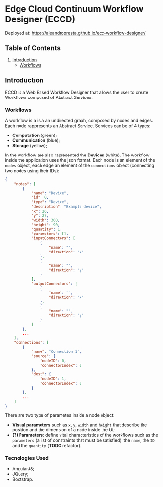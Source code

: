 # Edge Cloud Continuum Workflow Designer (ECCD)

Deployed at: https://aleandropresta.github.io/ecc-workflow-designer/

## Table of Contents

1. [Introduction](#introduction)
    - [Workflows](#workflows)

## Introduction

ECCD is a Web Based Workflow Designer that allows the user to create Workflows composed of Abstract Services.

### Workflows

A workflow is a is a an undirected graph, composed by nodes and edges. Each node rappresents an Abstract Service. Services can be of 4 types:

-   **Computation** (green);
-   **Communication** (blue);
-   **Storage** (yellow);

In the workflow are also rapresented the **Devices** (white). The workflow inside the application uses the json format. Each node is an element of the `nodes` object, each edge an element of the `connections` object (connecting two nodes using their IDs):

```json
{
    "nodes": [
        {
            "name": "Device",
            "id": 0,
            "type": "Device",
            "description": "Example device",
            "x": 26,
            "y": 27,
            "width": 300,
            "height": 90,
            "quantity": 1,
            "parameters": [],
            "inputConnectors": [
                {
                    "name": "",
                    "direction": "x"
                },
                {
                    "name": "",
                    "direction": "y"
                }
            ],
            "outputConnectors": [
                {
                    "name": "",
                    "direction": "x"
                },
                {
                    "name": "",
                    "direction": "y"
                }
            ]
        },
        ...
    ],
    "connections": [
        {
            "name": "Connection 1",
            "source": {
                "nodeID": 0,
                "connectorIndex": 0
            },
            "dest": {
                "nodeID": 1,
                "connectorIndex": 0
            }
        },
        ...
    ]
}
```

There are two type of parametes inside a node object:

-   **Visual parameters** such as `x`, `y`, `width` and `height` that describe the position and the dimension of a node inside the UI;
-   **(?) Parameters**: define vital characteristics of the workflows such as the `parameters` (a list of constraints that must be satisfied), the `name`, the `ID` and the `quantity` (**TODO** refactor).

### Tecnologies Used

-   AngularJS;
-   JQuery;
-   Bootstrap.
